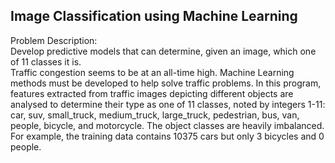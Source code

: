 <h2>Image Classification using Machine Learning </H2>

Problem Description:</BR>
Develop predictive models that can determine, given an image, which one of 11 classes it is. <br/>
Traffic congestion seems to be at an all-time high. Machine Learning methods must be developed to help solve traffic problems. In this program, features extracted from traffic images depicting different objects are analysed to determine their type as one of 11 classes, noted by integers 1-11: car, suv, small_truck, medium_truck, large_truck, pedestrian, bus, van, people, bicycle, and motorcycle. The object classes are heavily imbalanced. For example, the training data contains 10375 cars but only 3 bicycles and 0 people.
